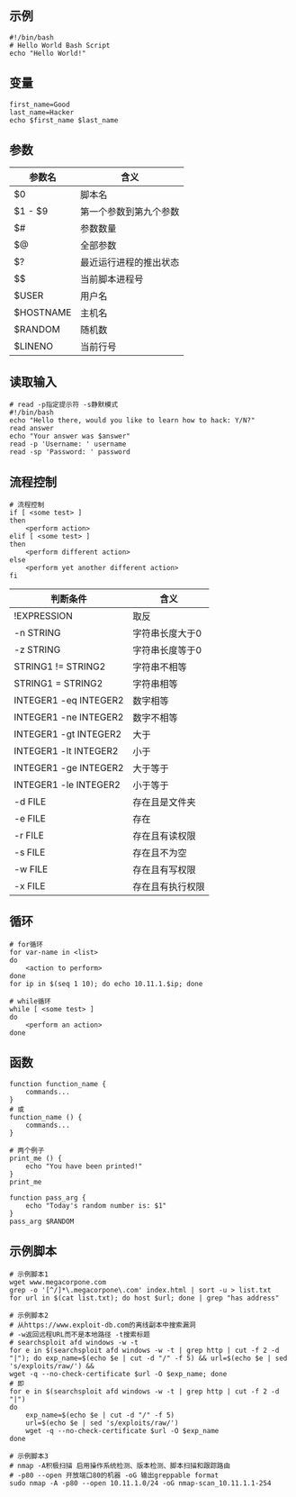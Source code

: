 ## 示例
```Shell
#!/bin/bash
# Hello World Bash Script
echo "Hello World!"
```
## 变量
```Shell
first_name=Good
last_name=Hacker
echo $first_name $last_name
```
## 参数

| 参数名 | 含义 |
| ----- | ----- |
| &#36;0 | 脚本名 |
| &#36;1 - &#36;9 | 第一个参数到第九个参数 |
| &#36;&#35; | 参数数量 |
| &#36;&#64; | 全部参数 |
| &#36;&#63; | 最近运行进程的推出状态 |
| &#36;&#36; | 当前脚本进程号 |
| &#36;USER | 用户名 |
| &#36;HOSTNAME | 主机名 |
| &#36;RANDOM | 随机数 |
| &#36;LINENO | 当前行号 |
## 读取输入
```Shell
# read -p指定提示符 -s静默模式
#!/bin/bash
echo "Hello there, would you like to learn how to hack: Y/N?"
read answer
echo "Your answer was $answer"
read -p 'Username: ' username
read -sp 'Password: ' password
```
## 流程控制
```Shell
# 流程控制
if [ <some test> ]
then
	<perform action>
elif [ <some test> ]
then
	<perform different action>
else
	<perform yet another different action>
fi
```
| 判断条件 | 含义 |
| ----- | ----- |
| !EXPRESSION | 取反 |
| -n STRING | 字符串长度大于0 |
| -z STRING | 字符串长度等于0 |
| STRING1 != STRING2 | 字符串不相等 |
| STRING1 = STRING2 | 字符串相等 |
| INTEGER1 -eq INTEGER2 | 数字相等 |
| INTEGER1 -ne INTEGER2 | 数字不相等 |
| INTEGER1 -gt INTEGER2 | 大于 |
| INTEGER1 -lt INTEGER2 | 小于 |
| INTEGER1 -ge INTEGER2 | 大于等于 |
| INTEGER1 -le INTEGER2 | 小于等于 |
| -d FILE | 存在且是文件夹 |
| -e FILE | 存在 |
| -r FILE | 存在且有读权限 |
| -s FILE | 存在且不为空 |
| -w FILE | 存在且有写权限 |
| -x FILE | 存在且有执行权限 |
## 循环
```Shell
# for循环
for var-name in <list>
do
	<action to perform>
done
for ip in $(seq 1 10); do echo 10.11.1.$ip; done

# while循环
while [ <some test> ]
do
	<perform an action>
done
```
## 函数
```Shell
function function_name {
	commands...
}
# 或
function_name () {
	commands...
}

# 两个例子
print_me () {
	echo "You have been printed!"
}
print_me

function pass_arg {
	echo "Today's random number is: $1"
}
pass_arg $RANDOM
```
## 示例脚本
```Shell
# 示例脚本1
wget www.megacorpone.com
grep -o '[^/]*\.megacorpone\.com' index.html | sort -u > list.txt
for url in $(cat list.txt); do host $url; done | grep "has address"

# 示例脚本2
# 从https://www.exploit-db.com的离线副本中搜索漏洞
# -w返回远程URL而不是本地路径 -t搜索标题
# searchsploit afd windows -w -t
for e in $(searchsploit afd windows -w -t | grep http | cut -f 2 -d "|"); do exp_name=$(echo $e | cut -d "/" -f 5) && url=$(echo $e | sed 's/exploits/raw/') &&
wget -q --no-check-certificate $url -O $exp_name; done
# 即
for e in $(searchsploit afd windows -w -t | grep http | cut -f 2 -d "|")
do
	exp_name=$(echo $e | cut -d "/" -f 5)
	url=$(echo $e | sed 's/exploits/raw/')
	wget -q --no-check-certificate $url -O $exp_name
done

# 示例脚本3
# nmap -A积极扫描 启用操作系统检测、版本检测、脚本扫描和跟踪路由
# -p80 --open 开放端口80的机器 -oG 输出greppable format
sudo nmap -A -p80 --open 10.11.1.0/24 -oG nmap-scan_10.11.1.1-254
```